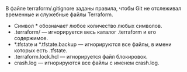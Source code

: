 В файле terraform/.gitignore заданы правила, чтобы Git не отслеживал временные и служебные файлы Terraform.

* Символ * обозначает любое количество любых символов.  
* .terraform/ — игнорируется весь каталог .terraform и его содержимое.  
* *.tfstate и *.tfstate.backup — игнорируются все файлы, в имени которых есть .tfstate.  
* .terraform.lock.hcl — игнорируется файл блокировок.  
* crash.log — игнорируются все файлы с именем crash.log.  

